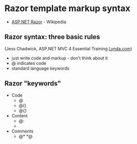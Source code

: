 # Razor template markup syntax  

- [ASP.NET Razor](https://en.wikipedia.org/wiki/ASP.NET_Razor) - Wikipedia

## Razor syntax: three basic rules  
(Jess Chadwick, ASP.NET MVC 4 Essential Training [Lynda.com](https://www.lynda.com))
 - just write code and markup - don't think about it  
 - @ indicates code  
 - standard language keywords  
## Razor "keywords"
 - Code  
   - @  
   - @()  
   - @{}  
 - Content  
   - @:  
   - <text> </text>  
 - Comments  
   - @*  *@  
